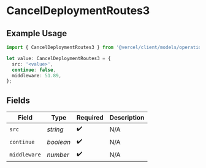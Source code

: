 # CancelDeploymentRoutes3

## Example Usage

```typescript
import { CancelDeploymentRoutes3 } from '@vercel/client/models/operations';

let value: CancelDeploymentRoutes3 = {
  src: '<value>',
  continue: false,
  middleware: 51.89,
};
```

## Fields

| Field        | Type      | Required           | Description |
| ------------ | --------- | ------------------ | ----------- |
| `src`        | _string_  | :heavy_check_mark: | N/A         |
| `continue`   | _boolean_ | :heavy_check_mark: | N/A         |
| `middleware` | _number_  | :heavy_check_mark: | N/A         |
